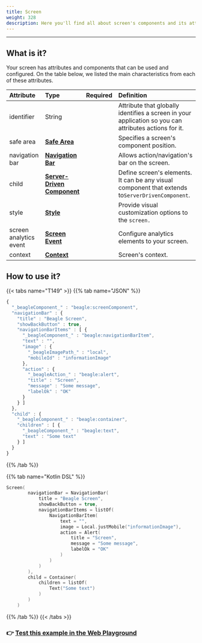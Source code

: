 ```yaml
---
title: Screen
weight: 328
description: Here you'll find all about screen's components and its attributes details.
---
```


---

## What is it?

Your screen has attributes and components that can be used and configured. On the table below, we listed the main characteristics from each of these attributes. 

| **Attribute** | **Type** | Required | **Definition** |
| :--- | :--- | :--- | :--- |
| identifier | String |  | Attribute that globally identifies a screen in your application so you can attributes actions for it. |
| safe area | [**Safe Area**](./#safe-area) |  | Specifies a screen's component position. |
| navigation bar | [**Navigation Bar**](./#navigation-bar) |  | Allows action/navigation's bar on the screen. |
| child | [**Server-Driven Component**](../components/) |  | Define screen's elements. It can be any visual component that extends to`ServerDrivenComponent`. |
| style | [**Style**](../widget.md#atributos-do-style) |  | Provide visual customization options to the `screen.` |
| screen analytics event | [**Screen Event**](../analytics.md#opcao-screenview) |  | Configure analytics elements to your screen. |
| context | [**Context**](../context.md) |  | Screen's context. |

## How to use it?

{{< tabs name="T149" >}}
{{% tab name="JSON" %}}
```javascript
{
  "_beagleComponent_" : "beagle:screenComponent",
  "navigationBar" : {
    "title" : "Beagle Screen",
    "showBackButton" : true,
    "navigationBarItems" : [ {
      "_beagleComponent_" : "beagle:navigationBarItem",
      "text" : "",
      "image" : {
        "_beagleImagePath_" : "local",
        "mobileId" : "informationImage"
      },
      "action" : {
        "_beagleAction_" : "beagle:alert",
        "title" : "Screen",
        "message" : "Some message",
        "labelOk" : "OK"
      }
    } ]
  },
  "child" : {
    "_beagleComponent_" : "beagle:container",
    "children" : [ {
      "_beagleComponent_" : "beagle:text",
      "text" : "Some text"
    } ]
  }
}
```
{{% /tab %}}

{{% tab name="Kotlin DSL" %}}
```kotlin
Screen(
        navigationBar = NavigationBar(
            title = "Beagle Screen",
            showBackButton = true,
            navigationBarItems = listOf(
                NavigationBarItem(
                    text = "",
                    image = Local.justMobile("informationImage"),
                    action = Alert(
                        title = "Screen",
                        message = "Some message",
                        labelOk = "OK"
                    )
                )
            )
        ),
        child = Container(
            children = listOf(
                Text("Some text")
            )
        )
    )
```
{{% /tab %}}
{{< /tabs >}}

### 👉 [Test this example in the Web Playground](https://beagle-playground.netlify.app/)
